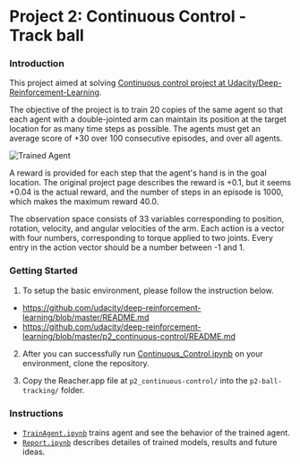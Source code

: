 # Project 2: Continuous Control - Track ball

### Introduction

This project aimed at solving [Continuous control project at Udacity/Deep-Reinforcement-Learning](https://github.com/udacity/deep-reinforcement-learning/tree/master/p2_continuous-control).

The objective of the project is to train 20 copies of the same agent so that each agent with a double-jointed arm can maintain its position at the target location for as many time steps as possible. The agents must get an average score of +30 over 100 consecutive episodes, and over all agents.

![Trained Agent](files/results/track_s.gif?raw=true "Trained Agents")

A reward is provided for each step that the agent's hand is in the goal location. The original project page describes the reward is +0.1, but it seems +0.04 is the actual reward, and the number of steps in an episode is 1000, which makes the maximum reward 40.0.

The observation space consists of 33 variables corresponding to position, rotation, velocity, and angular velocities of the arm. Each action is a vector with four numbers, corresponding to torque applied to two joints. Every entry in the action vector should be a number between -1 and 1.

### Getting Started

1. To setup the basic environment, please follow the instruction below.
 - https://github.com/udacity/deep-reinforcement-learning/blob/master/README.md
 - https://github.com/udacity/deep-reinforcement-learning/blob/master/p2_continuous-control/README.md

2. After you can successfully run [Continuous_Control.ipynb](https://github.com/udacity/deep-reinforcement-learning/blob/master/p2_continuous-control/Continuous_Control.ipynb) on your environment, clone the repository.

3. Copy the Reacher.app file at `p2_continuous-control/` into the `p2-ball-tracking/` folder. 

### Instructions

- [`TrainAgent.ipynb`](./TrainAgent.ipynb) trains agent and see the behavior of the trained agent.
- [`Report.ipynb`](./Report.ipynb) describes detailes of trained models, results and future ideas.